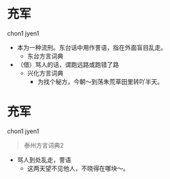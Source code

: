 # 充军
chon1 jyen1
+ 本为一种流刑。东台话中用作詈语，指在外面盲目乱走。
  * 东台方言词典
+ （借）骂人的话，谓跑远路或跑错了路
  * 兴化方言词典
    - 为找个秘方，今朝～到荡朱荒草田里转吖半天。


# 充军
chon1 jyen1
> 泰州方言词典2
- 骂人到处乱走，詈语
  - 这两天望不见他人，不晓得在哪块～。